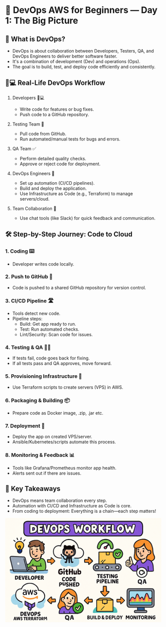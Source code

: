 # 🚀 DevOps AWS for Beginners — Day 1: The Big Picture

## 👀 What is DevOps?

- DevOps is about collaboration between Developers, Testers, QA, and DevOps Engineers to deliver better software faster.
- It's a combination of development (Dev) and operations (Ops).
- The goal is to build, test, and deploy code efficiently and consistently.

## 🧑💻 Real-Life DevOps Workflow

1. Developers 👨💻
   - Write code for features or bug fixes.
   - Push code to a GitHub repository.

2. Testing Team 🧪
   - Pull code from GitHub.
   - Run automated/manual tests for bugs and errors.

3. QA Team ✅
   - Perform detailed quality checks.
   - Approve or reject code for deployment.

4. DevOps Engineers 🤝
   - Set up automation (CI/CD pipelines).
   - Build and deploy the application.
   - Use Infrastructure as Code (e.g., Terraform) to manage servers/cloud.

5. Team Collaboration 🔄
   - Use chat tools (like Slack) for quick feedback and communication.

## 🛠️ Step-by-Step Journey: Code to Cloud

### 1. Coding ⌨️
- Developer writes code locally.

### 2. Push to GitHub 🚀
- Code is pushed to a shared GitHub repository for version control.

### 3. CI/CD Pipeline 🛣️
- Tools detect new code.
- Pipeline steps:
  - Build: Get app ready to run.
  - Test: Run automated checks.
  - Lint/Security: Scan code for issues.

### 4. Testing & QA 🧪✅
- If tests fail, code goes back for fixing.
- If all tests pass and QA approves, move forward.

### 5. Provisioning Infrastructure 🌱
- Use Terraform scripts to create servers (VPS) in AWS.

### 6. Packaging & Building 📦
- Prepare code as Docker image, .zip, .jar etc.

### 7. Deployment 🚚
- Deploy the app on created VPS/server.
- Ansible/Kubernetes/scripts automate this process.

### 8. Monitoring & Feedback 📊
- Tools like Grafana/Prometheus monitor app health.
- Alerts sent out if there are issues.

## 🔖 Key Takeaways

- DevOps means team collaboration every step.
- Automation with CI/CD and Infrastructure as Code is core.
- From coding to deployment: Everything is a chain—each step matters!


![image alt](https://github.com/Vikky-Prabhas/DevOps-AWS-for-Beginners-/blob/72ac368b87b7cb50fa4ba6838e117939d60d5f3c/Day01-The-Big-Picture/generated-image.png)
